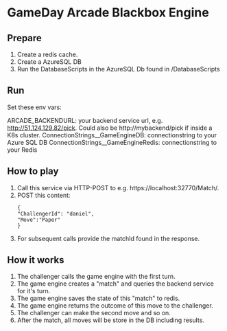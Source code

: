 # GameDay Arcade Blackbox Engine


## Prepare
1. Create a redis cache.
1. Create a AzureSQL DB
1. Run the DatabaseScripts in the AzureSQL Db found in /DatabaseScripts

## Run
Set these env vars:

ARCADE_BACKENDURL: your backend service url, e.g. http://51.124.129.82/pick. Could also be http://mybackend/pick if inside a K8s cluster.
ConnectionStrings__GameEngineDB: connectionstring to your Azure SQL DB
ConnectionStrings__GameEngineRedis: connectionstring to your Redis

## How to play
1. Call this service via HTTP-POST to e.g. https://localhost:32770/Match/.
1. POST this content:
	```
	{
    "ChallengerId": "daniel",    
    "Move":"Paper"    
	}
	```
1. For subsequent calls provide the matchId found in the response.


## How it works
1. The challenger calls the game engine with the first turn. 
1. The game engine creates a "match" and queries the backend service for it's turn.
1. The game engine saves the state of this "match" to redis.
1. The game engine returns the outcome of this move to the challenger.
1. The challenger can make the second move and so on.
1. After the match, all moves will be store in the DB including results.

